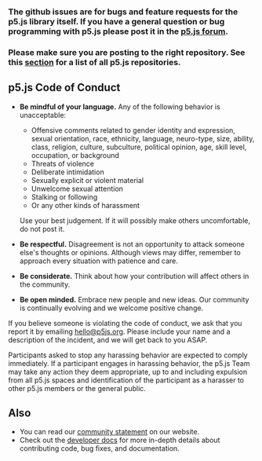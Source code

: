 ### The github issues are for bugs and feature requests for the p5.js library itself. If you have a general question or bug programming with p5.js please post it in the [p5.js forum](https://forum.processing.org/two/).

### Please make sure you are posting to the right repository. See this [section](https://github.com/processing/p5.js/blob/master/README.md#issues) for a list of all p5.js repositories.

## p5.js Code of Conduct

* **Be mindful of your language.** Any of the following behavior is unacceptable: 
  * Offensive comments related to gender identity and expression, sexual orientation, race, ethnicity, language, neuro-type, size, ability, class, religion, culture, subculture, political opinion, age, skill level, occupation, or background
  * Threats of violence
  * Deliberate intimidation
  * Sexually explicit or violent material
  * Unwelcome sexual attention
  * Stalking or following
  * Or any other kinds of harassment

  Use your best judgement. If it will possibly make others uncomfortable, do not post it.

* **Be respectful.** Disagreement is not an opportunity to attack someone else's thoughts or opinions. Although views may differ, remember to approach every situation with patience and care. 
* **Be considerate.** Think about how your contribution will affect others in the community. 
* **Be open minded.** Embrace new people and new ideas. Our community is continually evolving and we welcome positive change.

If you believe someone is violating the code of conduct, we ask that you report it by emailing [hello@p5js.org](mailto:hello@p5js.org). Please include your name and a description of the incident, and we will get back to you ASAP.

Participants asked to stop any harassing behavior are expected to comply immediately. If a participant engages in harassing behavior, the p5.js Team may take any action they deem appropriate, up to and including expulsion from all p5.js spaces and identification of the participant as a harasser to other p5.js members or the general public. 

## Also
* You can read our [community statement](http://p5js.org/community/) on our website.
* Check out the [developer docs](https://github.com/processing/p5.js/blob/master/developer_docs/README.md) for more in-depth details about contributing code, bug fixes, and documentation.
